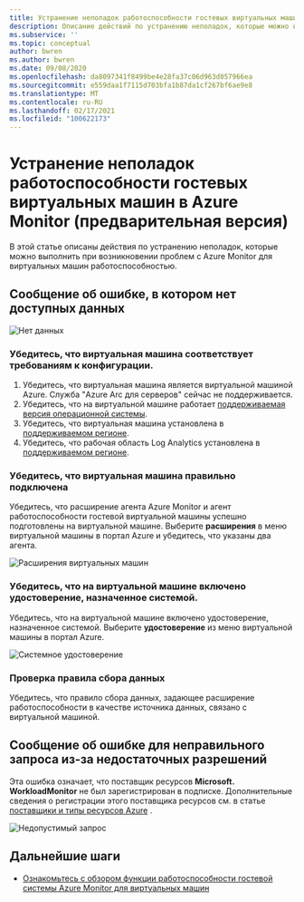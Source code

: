 ```yaml
---
title: Устранение неполадок работоспособности гостевых виртуальных машин в Azure Monitor (предварительная версия)
description: Описание действий по устранению неполадок, которые можно выполнить при возникновении проблем с Azure Monitor для виртуальных машин работоспособностью.
ms.subservice: ''
ms.topic: conceptual
author: bwren
ms.author: bwren
ms.date: 09/08/2020
ms.openlocfilehash: da8097341f8499be4e28fa37c06d963d057966ea
ms.sourcegitcommit: e559daa1f7115d703bfa1b87da1cf267bf6ae9e8
ms.translationtype: MT
ms.contentlocale: ru-RU
ms.lasthandoff: 02/17/2021
ms.locfileid: "100622173"
---
```

# <a name="troubleshoot-azure-monitor-for-vms-guest-health-preview"></a>Устранение неполадок работоспособности гостевых виртуальных машин в Azure Monitor (предварительная версия)
В этой статье описаны действия по устранению неполадок, которые можно выполнить при возникновении проблем с Azure Monitor для виртуальных машин работоспособностью.

## <a name="error-message-that-no-data-is-available"></a>Сообщение об ошибке, в котором нет доступных данных 

![Нет данных](media/vminsights-health-troubleshoot/no-data.png)


### <a name="verify-that-the-virtual-machine-meets-configuration-requirements"></a>Убедитесь, что виртуальная машина соответствует требованиям к конфигурации.

1. Убедитесь, что виртуальная машина является виртуальной машиной Azure. Служба "Azure Arc для серверов" сейчас не поддерживается.
2. Убедитесь, что на виртуальной машине работает [поддерживаемая версия операционной системы](vminsights-health-enable.md?current-limitations.md).
3. Убедитесь, что виртуальная машина установлена в [поддерживаемом регионе](vminsights-health-enable.md?current-limitations.md).
4. Убедитесь, что рабочая область Log Analytics установлена в [поддерживаемом регионе](vminsights-health-enable.md?current-limitations.md).

### <a name="verify-that-the-vm-is-properly-onboarded"></a>Убедитесь, что виртуальная машина правильно подключена
Убедитесь, что расширение агента Azure Monitor и агент работоспособности гостевой виртуальной машины успешно подготовлены на виртуальной машине. Выберите **расширения** в меню виртуальной машины в портал Azure и убедитесь, что указаны два агента.

![Расширения виртуальных машин](media/vminsights-health-troubleshoot/extensions.png)

### <a name="verify-the-system-assigned-identity-is-enabled-on-the-virtual-machine"></a>Убедитесь, что на виртуальной машине включено удостоверение, назначенное системой.
Убедитесь, что на виртуальной машине включено удостоверение, назначенное системой. Выберите **удостоверение** из меню виртуальной машины в портал Azure. 

![Системное удостоверение](media/vminsights-health-troubleshoot/system-identity.png)

### <a name="verify-data-collection-rule"></a>Проверка правила сбора данных
Убедитесь, что правило сбора данных, задающее расширение работоспособности в качестве источника данных, связано с виртуальной машиной.

## <a name="error-message-for-bad-request-due-to-insufficient-permissions"></a>Сообщение об ошибке для неправильного запроса из-за недостаточных разрешений
Эта ошибка означает, что поставщик ресурсов **Microsoft. WorkloadMonitor** не был зарегистрирован в подписке. Дополнительные сведения о регистрации этого поставщика ресурсов см. в статье [поставщики и типы ресурсов Azure](../../azure-resource-manager/management/resource-providers-and-types.md#register-resource-provider) . 

![Недопустимый запрос](media/vminsights-health-troubleshoot/bad-request.png)

## <a name="next-steps"></a>Дальнейшие шаги

- [Ознакомьтесь с обзором функции работоспособности гостевой системы Azure Monitor для виртуальных машин](vminsights-health-overview.md)